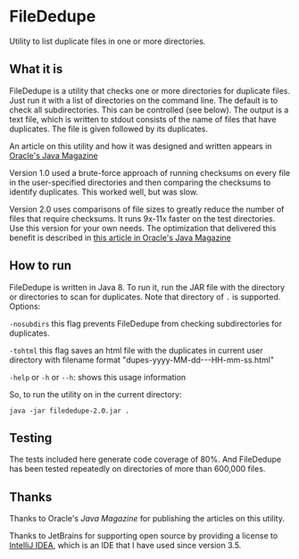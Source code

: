 # FileDedupe
Utility to list duplicate files in one or more directories. 

## What it is

FileDedupe is a utility that checks one or more directories for duplicate files. Just run it with a list of directories on the command line. The default is to check all subdirectories. This can be controlled (see below). The output is a text file, which is written to stdout consists of the name of files that have duplicates. The file is given followed by its duplicates.

An article on this utility and how it was designed and written appears in [Oracle's Java Magazine](https://blogs.oracle.com/javamagazine/the-joy-of-writing-command-line-utilities-finding-duplicate-files-part-1)

Version 1.0 used a brute-force approach of running checksums on every file in the user-specified directories and then comparing the checksums to identify duplicates. This worked well, but was slow. 

Version 2.0 uses comparisons of file sizes to greatly reduce the number of files that require checksums. It runs 9x-11x faster on the test directories. Use this version for your own needs. The optimization that delivered this benefit is described in [this article in Oracle's Java Magazine](https://blogs.oracle.com/javamagazine/the-joy-of-writing-command-line-utilities-part-2-the-souped-up-way-to-find-duplicate-files)

## How to run
FileDedupe is written in Java 8. To run it, run the JAR file with the directory or directories to scan for duplicates. Note that directory of `.` is supported.
Options:

`-nosubdirs` this flag prevents FileDedupe from checking subdirectories for duplicates.

`-tohtml` this flag saves an html file with the duplicates in current user directory with filename format "dupes-yyyy-MM-dd---HH-mm-ss.html"

`-help` or `-h` or `--h`: shows this usage information

So, to run the utility on in the current directory:

`java -jar filededupe-2.0.jar .`

## Testing
The tests included here generate code coverage of 80%. And FileDedupe has been tested repeatedly on directories of more than 600,000 files. 

## Thanks
Thanks to Oracle's _Java Magazine_ for publishing the articles on this utility. 

Thanks to JetBrains for supporting open source by providing a license to [IntelliJ IDEA](https://www.jetbrains.com/idea/), which is an IDE that I have used since version 3.5.


